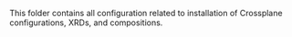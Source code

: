 This folder contains all configuration related to installation of Crossplane configurations, XRDs, and compositions.